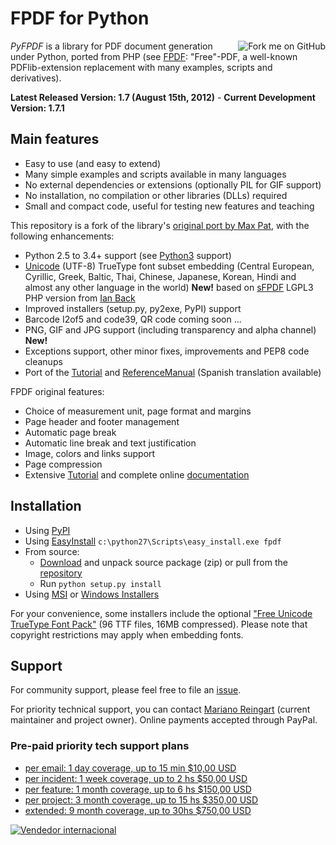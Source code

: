 # FPDF for Python #

<a href='https://github.com/reingart/pyfpdf'><img src='https://s3.amazonaws.com/github/ribbons/forkme_right_red_aa0000.png' alt='Fork me on GitHub' border='0' align='right' /></a>

_PyFPDF_ is a library for PDF document generation under Python, ported from PHP (see [FPDF](http://www.fpdf.org/): "Free"-PDF, a well-known PDFlib-extension replacement with many examples, scripts and derivatives).

**Latest Released Version: 1.7 (August 15th, 2012)**  -  **Current Development Version: 1.7.1**

## Main features ##
  * Easy to use (and easy to extend)
  * Many simple examples and scripts available in many languages
  * No external dependencies or extensions (optionally PIL for GIF support)
  * No installation, no compilation or other libraries (DLLs) required
  * Small and compact code, useful for testing new features and teaching

This repository is a fork of the library's [original port by Max Pat](http://www.fpdf.org/dl.php?id=94), with the following enhancements:

  * Python 2.5 to 3.4+ support (see [Python3](Python3.md) support)
  * [Unicode](Unicode.md) (UTF-8) TrueType font subset embedding (Central European, Cyrillic, Greek, Baltic, Thai, Chinese, Japanese, Korean, Hindi and almost any other language in the world) **New!** based on [sFPDF](http://www.fpdf.org/en/script/script91.php) LGPL3 PHP version from [Ian Back](mailto:ian@bpm1.com?subject=sFPDF)
  * Improved installers (setup.py, py2exe, PyPI) support
  * Barcode I2of5 and code39, QR code coming soon ...
  * PNG, GIF and JPG support (including transparency and alpha channel) **New!**
  * Exceptions support, other minor fixes, improvements and PEP8 code cleanups
  * Port of the [Tutorial](Tutorial.md) and [ReferenceManual](ReferenceManual.md)  (Spanish translation available)

FPDF original features:

  * Choice of measurement unit, page format and margins
  * Page header and footer management
  * Automatic page break
  * Automatic line break and text justification
  * Image, colors and links support
  * Page compression
  * Extensive [Tutorial](http://www.fpdf.org/en/tutorial/index.php) and complete online [documentation](http://www.fpdf.org/en/doc/index.php)

## Installation ##

  * Using [PyPI](http://pypi.python.org/pypi?:action=display&name=fpdf&version=1.7)
  * Using [EasyInstall](http://peak.telecommunity.com/DevCenter/EasyInstall) `c:\python27\Scripts\easy_install.exe fpdf`
  * From source:
    * [Download](https://github.com/reingart/pyfpdf/releases) and unpack source package (zip) or pull from the [repository](https://github.com/reingart/pyfpdf)
    * Run `python setup.py install`
  * Using [MSI](http://pyfpdf.googlecode.com/files/fpdf-1.7.win32.msi) or [Windows Installers](http://pyfpdf.googlecode.com/files/fpdf-1.7.hg.zip)

For your convenience, some installers include the optional ["Free Unicode TrueType Font Pack"](http://pyfpdf.googlecode.com/files/fpdf_unicode_font_pack.zip) (96 TTF files, 16MB compressed). Please note that copyright restrictions may apply when embedding fonts.

## Support ##

For community support, please feel free to file an [issue](https://github.com/reingart/pyfpdf/issues).

For priority technical support, you can contact [Mariano Reingart](mailto:reingart@gmail.com) (current maintainer and project owner). Online payments accepted through PayPal.

### Pre-paid priority tech support plans ###

  * <a href='https://www.paypal.com/cgi-bin/webscr?cmd=_s-xclick&hosted_button_id=KYCMCYA3LX4KG&on0=Coverage+plan&os0=per+email%3A+1+day%2C+up+to+15+min&currency_code=USD&submit.x=89&submit.y=8'>per email: 1 day coverage, up to 15 min $10,00 USD</a>
  * <a href='https://www.paypal.com/cgi-bin/webscr?cmd=_s-xclick&hosted_button_id=KYCMCYA3LX4KG&on0=Coverage+plan&os0=per+incident%3A+1+week%2C++up+to+2+hs&currency_code=USD&submit.x=112&submit.y=15'>per incident: 1 week coverage, up to 2 hs $50,00 USD</a>
  * <a href='https://www.paypal.com/cgi-bin/webscr?cmd=_s-xclick&hosted_button_id=KYCMCYA3LX4KG&on0=Coverage+plan&os0=per+feature%3A+1+month%2C+up+to+6+hs&currency_code=USD&submit.x=64&submit.y=18'>per feature: 1 month coverage, up to 6 hs $150,00 USD</a>
  * <a href='https://www.paypal.com/cgi-bin/webscr?cmd=_s-xclick&hosted_button_id=KYCMCYA3LX4KG&on0=Coverage+plan&os0=per+project%3A+3+month%2C+up+to+15+hs&currency_code=USD&submit.x=87&submit.y=14'>per project: 3 month coverage, up to 15 hs $350,00 USD</a>
  * <a href='https://www.paypal.com/cgi-bin/webscr?cmd=_s-xclick&hosted_button_id=KYCMCYA3LX4KG&on0=Coverage+plan&os0=extended%3A+9+month%2C+up+to+30hs&currency_code=USD&submit.x=90&submit.y=9'>extended: 9 month coverage, up to 30hs $750,00 USD</a>

<a href='https://www.paypal.com/ar/cgi-bin/webscr?cmd=xpt/Marketing/general/WIPaypal-outside'><img src='https://www.paypal.com/es_XC/Marketing/i/logo/bnr_international_buyer3_347x41.gif' alt='Vendedor internacional' border='0' /></a>
